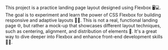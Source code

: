 This project is a practice landing page layout designed using Flexbox 🖥️💻. The goal is to experiment and learn the power of CSS Flexbox for building responsive and adaptive layouts 📐🔧. This is not a real, functional landing page 🌐, but rather a mock-up that showcases different layout techniques, such as centering, alignment, and distribution of elements 🎨. It's a great way to dive deeper into Flexbox and enhance front-end development skills 💪✨.

